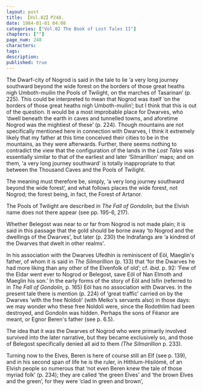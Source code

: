 ```yaml
---
layout: post
title: 【Vol.02】P248.
date: 1984-01-01 04:08
categories: ["Vol.02 The Book of Lost Tales II"]
chapters: [""]
page_num: 248
characters: 
tags: 
description: 
published: true
---
```


<p style="text-indent: 0;">
The Dwarf-city of Nogrod is said in the tale to lie ‘a very long journey southward beyond the wide forest on the borders of those great heaths nigh Umboth-muilin the Pools of Twilight, on the marches of Tasarinan’ (p. 225). This could be interpreted to mean that Nogrod was itself ‘on the borders of those great heaths nigh Umboth-muilin’; but I think that this is out of the question. It would be a most improbable place for Dwarves, who ‘dwell beneath the earth in caves and tunnelled towns, and aforetime Nogrod was the mightiest of these’ (p. 224). Though mountains are not specifically mentioned here in connection with Dwarves, I think it extremely likely that my father at this time conceived their cities to be in the mountains, as they were afterwards. Further, there seems nothing to contradict the view that the configuration of the lands in the <I>Lost Tales </I>was essentially similar to that of the earliest and later ‘Silmarillion’ maps; and on them, ‘a very long journey southward’ is totally inappropriate to that between the Thousand Caves and the Pools of Twilight.
</p>

The meaning must therefore be, simply, ‘a very long journey southward beyond the wide forest’, and what follows places the wide forest, not Nogrod; the forest being, in fact, the Forest of Artanor.

The Pools of Twilight are described in <I>The Fall of Gondolin, </I>but the Elvish name does not there appear (see pp. 195-6, 217).

Whether Belegost was near to or far from Nogrod is not made plain; it is said in this passage that the gold should be borne away ‘to Nogrod and the dwellings of the Dwarves', but later (p. 230) the Indrafangs are ‘a kindred of the Dwarves that dwelt in other realms'.

In his association with the Dwarves Ufedhin is reminiscent of Eöl, Maeglin's father, of whom it is said in <I>The Silmarillion </I>(p. 133) that ‘for the Dwarves he had more liking than any other of the Elvenfolk of old’; cf. <I>ibid. </I>p. 92: ‘Few of the Eldar went ever to Nogrod or Belegost, save Eöl of Nan Elmoth and Maeglin his son.’ In the early forms of the story of Eöl and Isfin (referred to in <I>The Fall of Gondolin, </I>p. 165) Eöl has no association with Dwarves. In the present tale there is mention (p. 224) of ‘great traffic’ carried on by the Dwarves ‘with the free Noldoli’ (with Melko's servants also) in those days: we may wonder who these free Noldoli were, since the Rodothlim had been destroyed, and Gondolin was hidden. Perhaps the sons of Fëanor are meant, or Egnor Beren's father (see p. 6.5).

The idea that it was the Dwarves of Nogrod who were primarily involved survived into the later narrative, but they became exclusively so, and those of Belegost specifically denied all aid to them <I>(The Silmarillion </I>p. 233).

Turning now to the Elves, Beren is here of course still an Elf (see p. 139), and in his second span of life he is the ruler, in Hithlum-Hisilómë, of an Elvish people so numerous that ‘not even Beren knew the tale of those myriad folk’ (p. 234); they are called ‘the green Elves' and ‘the brown Elves and the green’, for they were ‘clad in green and brown’,

